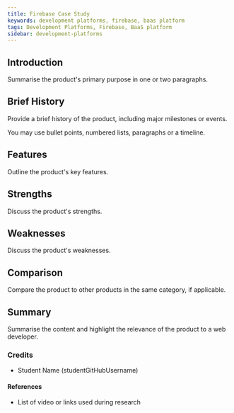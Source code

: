 ```yaml
---
title: Firebase Case Study
keywords: development platforms, firebase, baas platform
tags: Development Platforms, Firebase, BaaS platform
sidebar: development-platforms
---
```


## Introduction

Summarise the product's primary purpose in one or two paragraphs.

## Brief History

Provide a brief history of the product, including major milestones or events.

You may use bullet points, numbered lists, paragraphs or a timeline.

## Features

Outline the product's key features.

## Strengths

Discuss the product's strengths.

## Weaknesses

Discuss the product's weaknesses.

## Comparison

Compare the product to other products in the same category, if applicable.

## Summary

Summarise the content and highlight the relevance of the product to a web developer.

### Credits

- Student Name (studentGitHubUsername)

#### References

- List of video or links used during research
